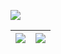 <div align="center">
    <img src="https://count.getloli.com/get/@LanluZ?theme=rule34" alt="">
</div>


![](https://cdn.jsdelivr.net/gh/LanluZ/LanluZ@output/github-contribution-grid-snake.svg)

| ![](https://github-readme-stats.vercel.app/api?username=LanluZ&theme=calm&show_icons=true) | ![](https://github-readme-stats.vercel.app/api/top-langs/?username=LanluZ&theme=calm&langs_count=6&layout=compact) |
|--------------------------------------------------------------------------------------------|--------------------------------------------------------------------------------------------------------------------|







